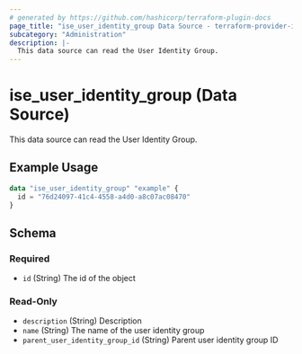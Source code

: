 ```yaml
---
# generated by https://github.com/hashicorp/terraform-plugin-docs
page_title: "ise_user_identity_group Data Source - terraform-provider-ise"
subcategory: "Administration"
description: |-
  This data source can read the User Identity Group.
---
```


# ise_user_identity_group (Data Source)

This data source can read the User Identity Group.

## Example Usage

```terraform
data "ise_user_identity_group" "example" {
  id = "76d24097-41c4-4558-a4d0-a8c07ac08470"
}
```

<!-- schema generated by tfplugindocs -->
## Schema

### Required

- `id` (String) The id of the object

### Read-Only

- `description` (String) Description
- `name` (String) The name of the user identity group
- `parent_user_identity_group_id` (String) Parent user identity group ID
